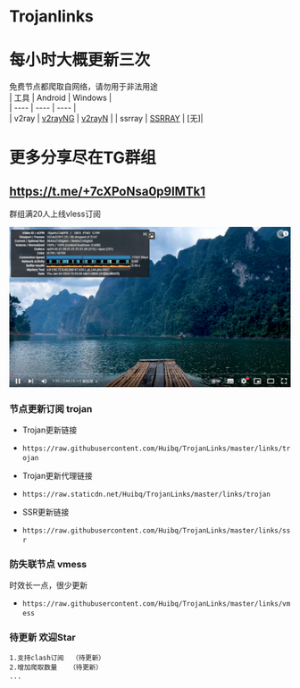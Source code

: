 # Trojanlinks
# 每小时大概更新三次
免费节点都爬取自网络，请勿用于非法用途  
|  工具  | Android  | Windows  |  
|  ----  | ----   | ----  |  
| v2ray  | [v2rayNG](https://github.com/2dust/v2rayNG/releases) | [v2rayN](https://github.com/2dust/v2rayN/releases) |
| ssrray  | [SSRRAY](https://github.com/xxf098/shadowsocksr-v2ray-trojan-android/releases) |  [无]|
  
# 更多分享尽在TG群组
## https://t.me/+7cXPoNsa0p9lMTk1

群组满20人上线vless订阅

![img_2.png](md/测试图.png)

### 节点更新订阅  trojan
- Trojan更新链接
- `https://raw.githubusercontent.com/Huibq/TrojanLinks/master/links/trojan`

- Trojan更新代理链接
- `https://raw.staticdn.net/Huibq/TrojanLinks/master/links/trojan`

- SSR更新链接
- `https://raw.githubusercontent.com/Huibq/TrojanLinks/master/links/ssr`

### 防失联节点  vmess
时效长一点，很少更新
- `https://raw.githubusercontent.com/Huibq/TrojanLinks/master/links/vmess`

### 待更新 欢迎Star
```any
1.支持clash订阅  （待更新）
2.增加爬取数量   （待更新）
...
```
